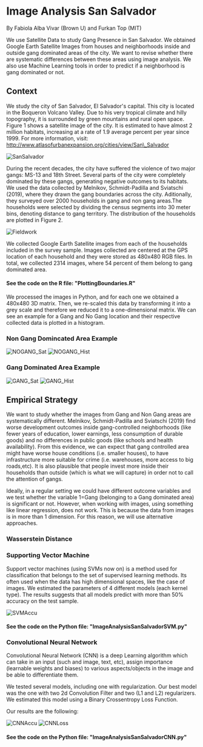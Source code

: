 # Image Analysis San Salvador
By Fabiola Alba Vivar (Brown U) and Furkan Top (MIT)

We use Satellite Data to study Gang Presence in San Salvador. We obtained Google Earth Satellite Images from houses and neighborhoods inside and outside gang dominated areas of the city. We want to revise whether there are systematic differences between these areas using image analysis. We also use Machine Learning tools in order to predict if a neighborhood is gang dominated or not. 
 
## Context 
 
We study the city of San Salvador, El Salvador's capital. This city is located in the Boqueron Volcano Valley. Due to his very tropical climate and hilly topography, it is surrounded by green mountains and rural open space. Figure 1 shows a satellite image of the city. It is estimated to have almost 2 million habitats, increasing at a rate of 1.9 average percent per year since 1999. For more information, visit: http://www.atlasofurbanexpansion.org/cities/view/San\_Salvador

![SanSalvador](SanSalvadorSatViewTest.png)

During the recent decades, the city have suffered the violence of two major gangs: MS-13 and 18th Street. Several parts of the city were completely dominated by these gangs, generating negative outcomes to its habitats. We used the data collected by Melnikov, Schmidt-Padilla and Sviatschi (2019), where they drawn the gang boundaries across the city. Aditionally, they surveyed over 2000 households in gang and non gang areas.The households were selected by dividing the census segments into 30 meter bins, denoting distance to gang territory. The distribution of the households are plotted in Figure 2.

![Fieldwork](Fieldwork_SanSalvador.jpg)

We collected Google Earth Satellite images from each of the households included in the survey sample. Images collected are centered at the GPS location of each household and they were stored as 480x480 RGB files. In total, we collected 2314 images, where 54 percent of them belong to gang dominated area.

#### See the code on the R file: "PlottingBoundaries.R"

We processed the images in Python, and for each one we obtained a 480x480 3D matrix. Then, we re-scaled this data by transforming it into a grey scale and therefore we reduced it to a one-dimensional matrix. We can see  an example for a Gang and No Gang location and their respective collected data is plotted in a histogram.  

### Non Gang Domincated Area Example
![NOGANG_Sat](NOGANG_Sat.png) ![NOGANG_Hist](NOGANG_Hist.png)

### Gang Dominated Area Example
![GANG_Sat](GANG_Sat.png) ![GANG_Hist](GANG_Hist.png)

## Empirical Strategy

We want to study whether the images from Gang and Non Gang areas are systematically different. Melnikov, Schmidt-Padilla and Sviatschi (2019) find worse development outcomes inside gang-controlled neighborhoods (like fewer years of education, lower earnings, less
consumption of durable goods) and no differences in public goods (like schools and health availability). From this evidence, we can expect that gang controlled area might have worse house conditions (i.e. smaller houses), to have infrastructure more suitable for crime (i.e. warehouses, more access to big roads,etc). It is also plausible that people invest more inside their households than outside (which is what we will capture) in order not to call the attention of  gangs.

Ideally, in a regular setting we could have different outcome variables and we test whether the variable 1=Gang (belonging to a Gang dominated area) is significant or not. However, when working with images, using something like linear regression, does not work. This is because the data from images is in more than 1 dimension. For this reason, we will use  alternative approaches.

### Wasserstein Distance


### Supporting Vector Machine

Support vector machines (using SVMs now on) is a method used for classification that belongs to the set of supervised learning methods. 
Its often used when the data has high dimensional spaces, like the case of images.
We estimated the parameters of 4 different models (each kernel type). The results suggests that all models predict with more than 50% accuracy on the test sample. 

 ![SVMAccu](SVMTestAccu.png)

#### See the code on the Python file: "ImageAnalysisSanSalvadorSVM.py"

### Convolutional Neural Network

Convolutional Neural Network (CNN) is a deep Learning algorithm which can take in an input (such and image, text, etc), assign importance (learnable weights and biases) to various aspects/objects in the image and be able to differentiate them. 

We tested several models, including one with regularization. Our best model was the one with two 2d Convolution Filter and two (L1 and L2) regularizers. We estimated this model using a Binary Crossentropy Loss Function.

Our results are the following:

 ![CNNAccu](Model_accu.png)
 ![CNNLoss](Model_loss.png)

#### See the code on the Python file: "ImageAnalysisSanSalvadorCNN.py"



